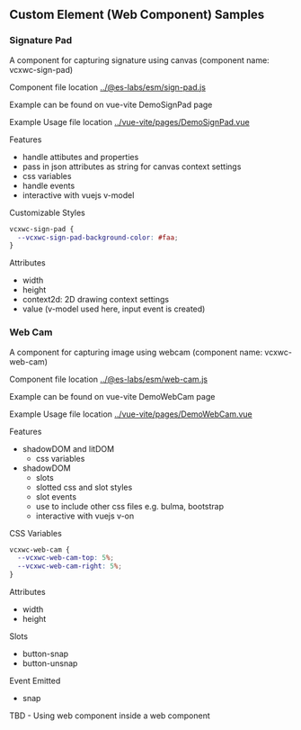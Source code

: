 ## Custom Element (Web Component) Samples

### Signature Pad

A component for capturing signature using canvas (component name: vcxwc-sign-pad)

Component file location [../@es-labs/esm/sign-pad.js](../@es-labs/esm/sign-pad.js)

Example can be found on vue-vite DemoSignPad page

Example Usage file location [../vue-vite/pages/DemoSignPad.vue](../vue-vite/src/pages/DemoSignPad.vue)

Features
- handle attibutes and properties
- pass in json attributes as string for canvas context settings
- css variables
- handle events
- interactive with vuejs v-model

Customizable Styles

```css
vcxwc-sign-pad {
  --vcxwc-sign-pad-background-color: #faa;
}
```

Attributes
- width
- height
- context2d: 2D drawing context settings
- value (v-model used here, input event is created)

### Web Cam

A component for capturing image using webcam (component name: vcxwc-web-cam)

Component file location [../@es-labs/esm/web-cam.js](../@es-labs/esm/web-cam.js)

Example can be found on vue-vite DemoWebCam page

Example Usage file location [../vue-vite/pages/DemoWebCam.vue](../vue-vite/src/pages/DemoWebCam.vue)

Features
- shadowDOM and litDOM
  - css variables
- shadowDOM
  - slots
  - slotted css and slot styles
  - slot events
  - use <link> to include other css files e.g. bulma, bootstrap
  - interactive with vuejs v-on

CSS Variables

```css
vcxwc-web-cam {
  --vcxwc-web-cam-top: 5%;
  --vcxwc-web-cam-right: 5%;
}
```

Attributes
- width
- height

Slots
- button-snap
- button-unsnap

Event Emitted
- snap


TBD - Using web component inside a web component